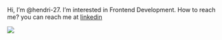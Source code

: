 Hi, I’m @hendri-27. I’m interested in Frontend Development. How to reach me? you can reach me at <a href='https://www.linkedin.com/in/hendriantonius'>linkedin </a>

<!---
hendri-27/hendri-27 is a ✨ special ✨ repository because its `README.md` (this file) appears on your GitHub profile.
You can click the Preview link to take a look at your changes.
--->
<img src="https://www.codewars.com/users/Hendri%20Antonius/badges/small" />
